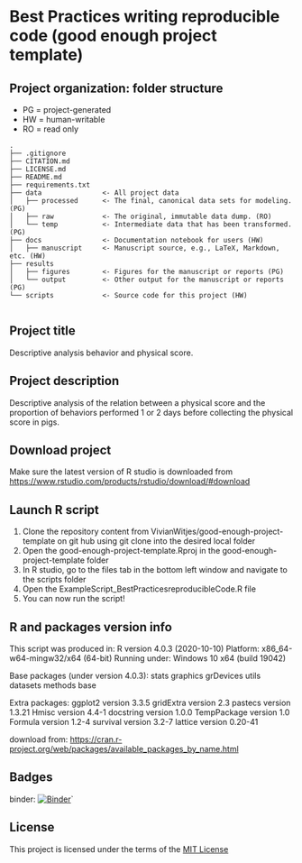 # Best Practices writing reproducible code (good enough project template)

## Project organization: folder structure
- PG = project-generated
- HW = human-writable
- RO = read only
```
.
├── .gitignore
├── CITATION.md
├── LICENSE.md
├── README.md
├── requirements.txt
├── data               <- All project data
│   ├── processed      <- The final, canonical data sets for modeling. (PG)
│   ├── raw            <- The original, immutable data dump. (RO)
│   └── temp           <- Intermediate data that has been transformed. (PG)
├── docs               <- Documentation notebook for users (HW)
│   ├── manuscript     <- Manuscript source, e.g., LaTeX, Markdown, etc. (HW)
├── results
│   ├── figures        <- Figures for the manuscript or reports (PG)
│   └── output         <- Other output for the manuscript or reports (PG)
└── scripts            <- Source code for this project (HW)


```

## Project title

Descriptive analysis behavior and physical score.

## Project description

Descriptive analysis of the relation between a physical score and the proportion of behaviors performed 1 or 2
days before collecting the physical score in pigs.


## Download project

Make sure the latest version of R studio is downloaded from 
https://www.rstudio.com/products/rstudio/download/#download 

## Launch R script

1. Clone the repository content from VivianWitjes/good-enough-project-template on git hub using git clone
	into the desired local folder
2. Open the good-enough-project-template.Rproj in the good-enough-project-template folder
3. In R studio, go to the files tab in the bottom left window and navigate to the scripts folder
4. Open the ExampleScript_BestPracticesreproducibleCode.R file
5. You can now run the script!

## R and packages version info

This script was produced in:
R version 4.0.3 (2020-10-10)
Platform: x86_64-w64-mingw32/x64 (64-bit)
Running under: Windows 10 x64 (build 19042)

Base packages (under version 4.0.3):
stats 
graphics 
grDevices 
utils 
datasets 
methods 
base 

Extra packages:
ggplot2 version 3.3.5
gridExtra version 2.3
pastecs version 1.3.21
Hmisc version 4.4-1
docstring version 1.0.0
TempPackage version 1.0
Formula version 1.2-4
survival version 3.2-7
lattice version 0.20-41

download from:
https://cran.r-project.org/web/packages/available_packages_by_name.html

## Badges

binder: [![Binder](https://mybinder.org/badge_logo.svg)](https://mybinder.org/v2/gh/VivianWitjes/good-enough-project-template/main)`

## License

This project is licensed under the terms of the [MIT License](/LICENSE.md)




